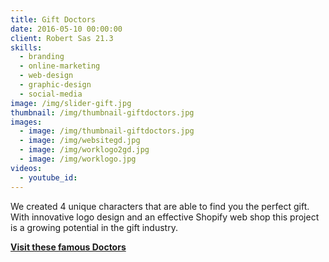 ```yaml
---
title: Gift Doctors
date: 2016-05-10 00:00:00
client: Robert Sas 21.3
skills:
  - branding
  - online-marketing
  - web-design
  - graphic-design
  - social-media
image: /img/slider-gift.jpg
thumbnail: /img/thumbnail-giftdoctors.jpg
images:
  - image: /img/thumbnail-giftdoctors.jpg
  - image: /img/websitegd.jpg
  - image: /img/worklogo2gd.jpg
  - image: /img/worklogo.jpg
videos:
  - youtube_id:
---
```



We created 4 unique characters that are able to find you the perfect gift. With innovative logo design and an effective Shopify web shop this project is a growing potential in the gift industry.

**[Visit these famous Doctors](https://giftdoctors.nl/)**

&nbsp;